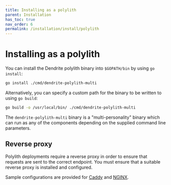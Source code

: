 ```yaml
---
title: Installing as a polylith
parent: Installation
has_toc: true
nav_order: 6
permalink: /installation/install/polylith
---
```


# Installing as a polylith

You can install the Dendrite polylith binary into `$GOPATH/bin` by using `go install`:

```sh
go install ./cmd/dendrite-polylith-multi
```

Alternatively, you can specify a custom path for the binary to be written to using `go build`:

```sh
go build -o /usr/local/bin/ ./cmd/dendrite-polylith-multi
```

The `dendrite-polylith-multi` binary is a "multi-personality" binary which can run as
any of the components depending on the supplied command line parameters.

## Reverse proxy

Polylith deployments require a reverse proxy in order to ensure that requests are
sent to the correct endpoint. You must ensure that a suitable reverse proxy is installed
and configured.

Sample configurations are provided
for [Caddy](https://github.com/matrix-org/dendrite/blob/main/docs/caddy/polylith/Caddyfile)
and [NGINX](https://github.com/matrix-org/dendrite/blob/main/docs/nginx/polylith-sample.conf).